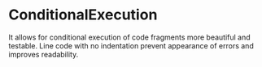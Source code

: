 # ConditionalExecution
It allows for conditional execution of code fragments more beautiful and testable. 
Line code with no indentation prevent appearance of errors and improves readability.
